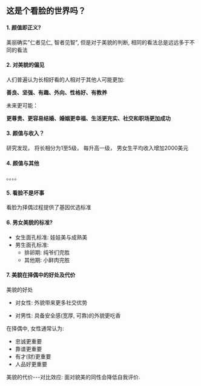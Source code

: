 ## 这是个看脸的世界吗？

#### 1. 颜值即正义?

美丽确实"仁者见仁, 智者见智", 但是对于美貌的判断, 相同的看法总是远远多于不同的看法

#### 2. 对美貌的偏见

人们普遍认为长相好看的人相对于其他人可能更加:

**善良、坚强、有趣、外向、性格好、有教养** 

未来更可能：

**更尊贵、更容易结婚、婚姻更幸福、生活更充实、社交和职场更加成功** 

#### 3. 颜值与收入？

研究发现， 将长相分为1至5级， 每升高一级， 男女生平均收入增加2000美元

#### 4. 颜值与其他

。。。。

#### 5. 看脸不是坏事

看脸为择偶过程提供了基因优选标准

#### 6. 男女美貌的标准?

- 女生面孔标准: 娃娃美与成熟美
- 男生面孔标准:
  - 排卵期: 纯爷们完胜
  - 其他期: 小鲜肉完胜 

#### 7. 美貌在择偶中的好处及代价

美貌的好处
- 对女性: 外貌带来更多社交优势

- 对男性: 具备安全感(宽厚, 可靠)的外貌更吃香

在择偶中, 女性通常认为: 

- 忠诚更重要
- 靠谱更重要
- 有才(财)更重要
- 人品好更重要

美貌的代价---对比效应: 面对貌美的同性会降低自我评价.